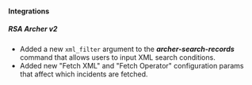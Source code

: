 
#### Integrations

##### RSA Archer v2

- Added a new `xml_filter` argument to the ***archer-search-records*** command that allows users to input XML search conditions.
- Added new "Fetch XML" and "Fetch Operator" configuration params that affect which incidents are fetched.
